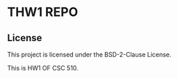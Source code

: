 # THW1 REPO 
## License

This project is licensed under the BSD-2-Clause License. 


This is HW1 OF CSC 510.
